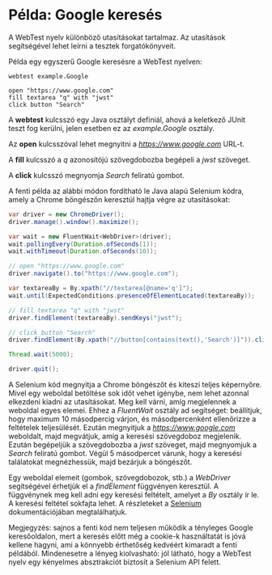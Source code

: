 # Példa: Google keresés

A WebTest nyelv különböző utasításokat tartalmaz. Az utasítások segítségével lehet leírni a tesztek forgatókönyveit.

Példa egy egyszerű Google keresésre a WebTest nyelven:
```
webtest example.Google

open "https://www.google.com"
fill textarea "q" with "jwst"
click button "Search"
```

A **webtest** kulcsszó egy Java osztályt definiál, ahová a keletkező JUnit teszt fog kerülni, jelen esetben ez az *example.Google* osztály.

Az **open** kulcsszóval lehet megnyitni a *https://www.google.com* URL-t.

A **fill** kulcsszó a *q* azonosítójú szövegdobozba begépeli a *jwst* szöveget.

A **click** kulcsszó megnyomja *Search* feliratú gombot.

A fenti példa az alábbi módon fordítható le Java alapú Selenium kódra, amely a Chrome böngészőn keresztül hajtja végre az utasításokat:

```Java
var driver = new ChromeDriver();
driver.manage().window().maximize();

var wait = new FluentWait<WebDriver>(driver);
wait.pollingEvery(Duration.ofSeconds(1));
wait.withTimeout(Duration.ofSeconds(10));

// open "https://www.google.com"
driver.navigate().to("https://www.google.com");

var textareaBy = By.xpath("//textarea[@name='q']");
wait.until(ExpectedConditions.presenceOfElementLocated(textareaBy));

// fill textarea "q" with "jwst"
driver.findElement(textareaBy).sendKeys("jwst");

// click button "Search"
driver.findElement(By.xpath("//button[contains(text(),'Search')]")).click();

Thread.wait(5000);

driver.quit();
```

A Selenium kód megnyitja a Chrome böngészőt és kiteszi teljes képernyőre. Mivel egy weboldal betöltése sok időt vehet igénybe, nem lehet azonnal elkezdeni kiadni az utasításokat. Meg kell várni, amíg megjelennek a weboldal egyes elemei. Ehhez a *FluentWait* osztály ad segítséget: beállítjuk, hogy maximum 10 másodpercig várjon, és másodpercenként ellenőrizze a feltételek teljesülését. Ezután megnyitjuk a *https://www.google.com* weboldalt, majd megvátjuk, amíg a keresési szövegdoboz megjelenik. Ezután begépeljük a szövegdobozba a *jwst* szöveget, majd megnyomjuk a *Search* feliratú gombot. Végül 5 másodpercet várunk, hogy a keresési találatokat megnézhessük, majd bezárjuk a böngészőt.

Egy weboldal elemeit (gombok, szövegdobozok, stb.) a *WebDriver* segítségével érhetjük el a *findElement* függvényen keresztül. A függvénynek meg kell adni egy keresési feltételt, amelyet a *By* osztály ír le. A keresési feltétel sokfajta lehet. A részleteket a [Selenium](https://www.selenium.dev/documentation/webdriver/elements/locators/) dokumentációjában megtalálhatjuk.

Megjegyzés: sajnos a fenti kód nem teljesen működik a tényleges Google keresőoldalon, mert a keresés előtt még a cookie-k használtatát is jóvá kellene hagyni, ami a könnyebb érthetőség kedvéért kimaradt a fenti példából. Mindenesetre a lényeg kiolvasható: jól látható, hogy a WebTest nyelv egy kényelmes absztrakciót biztosít a Selenium API felett.

